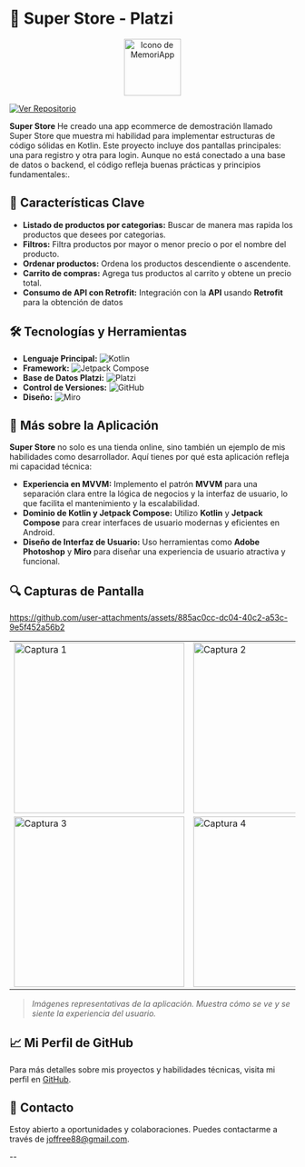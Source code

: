 # 📱 Super Store - Platzi

<p align="center">
  <img src="https://github.com/user-attachments/assets/b3b6fdb3-897b-4bd0-bbce-b46eee90c5e4" width="100" alt="Icono de MemoriApp">
</p>

[![Ver Repositorio](https://badgen.net/badge/Ver%20en/GitHub/black)](https://github.com/JoffreeM/EcommercePlatzi)

**Super Store** He creado una app ecommerce de demostración llamado Super Store que muestra mi habilidad para implementar estructuras de código sólidas en Kotlin. Este proyecto incluye dos pantallas principales: una para registro y otra para login. Aunque no está conectado a una base de datos o backend, el código refleja buenas prácticas y principios fundamentales:.

## 🚀 Características Clave

- **Listado de productos por categorias:** Buscar de manera mas rapida los productos que desees por categorias.
- **Filtros:** Filtra productos por mayor o menor precio o por el nombre del producto.
- **Ordenar productos:** Ordena los productos descendiente o ascendente.
- **Carrito de compras:** Agrega tus productos al carrito y obtene un precio total.
- **Consumo de API con Retrofit:** Integración con la **API** usando **Retrofit** para la obtención de datos

## 🛠️ Tecnologías y Herramientas

- **Lenguaje Principal:** ![Kotlin](https://badgen.net/badge/Lenguaje/Kotlin/purple)
- **Framework:** ![Jetpack Compose](https://badgen.net/badge/Framework/Jetpack%20Compose/blue)
- **Base de Datos Platzi:** ![Platzi](https://badgen.net/badge/Backend/Platzi/green)
- **Control de Versiones:** ![GitHub](https://badgen.net/badge/Control%20de%20Versiones/GitHub/black)
- **Diseño:** ![Miro](https://badgen.net/badge/Colaboración/Miro/pink)

## 🌟 Más sobre la Aplicación

**Super Store** no solo es una tienda online, sino también un ejemplo de mis habilidades como desarrollador. Aquí tienes por qué esta aplicación refleja mi capacidad técnica:

- **Experiencia en MVVM:** Implemento el patrón **MVVM** para una separación clara entre la lógica de negocios y la interfaz de usuario, lo que facilita el mantenimiento y la escalabilidad.
- **Dominio de Kotlin y Jetpack Compose:** Utilizo **Kotlin** y **Jetpack Compose** para crear interfaces de usuario modernas y eficientes en Android.
- **Diseño de Interfaz de Usuario:** Uso herramientas como **Adobe Photoshop** y **Miro** para diseñar una experiencia de usuario atractiva y funcional.

## 🔍 Capturas de Pantalla

<table>
  <tr>
    <td><img src="https://github.com/user-attachments/assets/4b27c521-288e-46ba-b041-6f288f951ad2" width="300" alt="Captura 1"></td>
    <td><img src="https://github.com/user-attachments/assets/fdc1ad1c-eb68-4f2d-9b70-9b1bc55a91b8" width="300" alt="Captura 2"></td>
  </tr>
  <tr>
    <td><img src="https://github.com/user-attachments/assets/5d6c3636-09c7-40cd-a3a8-91008a659ad2" width="300" alt="Captura 3"></td>
    <td><img src="https://github.com/user-attachments/assets/6f751ecb-29c2-4e16-9057-72d04ccea109" width="300" alt="Captura 4"></td>
  </tr>
  <tr>
    

https://github.com/user-attachments/assets/885ac0cc-dc04-40c2-a53c-9e5f452a56b2


  </tr>
</table>





> *Imágenes representativas de la aplicación. Muestra cómo se ve y se siente la experiencia del usuario.*

## 📈 Mi Perfil de GitHub

Para más detalles sobre mis proyectos y habilidades técnicas, visita mi perfil en [GitHub](https://github.com/JoffreeM).

## 📧 Contacto

Estoy abierto a oportunidades y colaboraciones. Puedes contactarme a través de [joffree88@gmail.com](mailto:joffree88@gmail.com).

--
